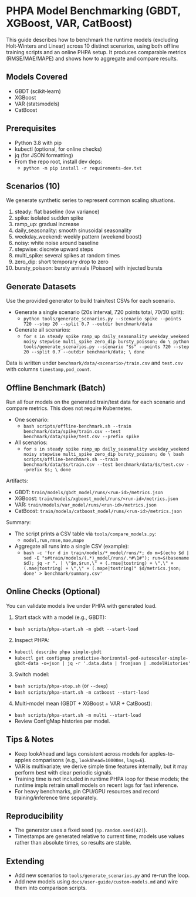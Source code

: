 # PHPA Model Benchmarking (GBDT, XGBoost, VAR, CatBoost)

This guide describes how to benchmark the runtime models (excluding Holt‑Winters and Linear) across 10 distinct scenarios, using both offline training scripts and an online PHPA setup. It produces comparable metrics (RMSE/MAE/MAPE) and shows how to aggregate and compare results.

## Models Covered
- GBDT (scikit‑learn)
- XGBoost
- VAR (statsmodels)
- CatBoost

## Prerequisites
- Python 3.8 with pip
- kubectl (optional, for online checks)
- jq (for JSON formatting)
- From the repo root, install dev deps:
  - `python -m pip install -r requirements-dev.txt`

## Scenarios (10)
We generate synthetic series to represent common scaling situations.

1. steady: flat baseline (low variance)
2. spike: isolated sudden spike
3. ramp_up: gradual increase
4. daily_seasonality: smooth sinusoidal seasonality
5. weekday_weekend: weekly pattern (weekend boost)
6. noisy: white noise around baseline
7. stepwise: discrete upward steps
8. multi_spike: several spikes at random times
9. zero_dip: short temporary drop to zero
10. bursty_poisson: bursty arrivals (Poisson) with injected bursts

## Generate Datasets
Use the provided generator to build train/test CSVs for each scenario.

- Generate a single scenario (20s interval, 720 points total, 70/30 split):
  - `python tools/generate_scenarios.py --scenario spike --points 720 --step 20 --split 0.7 --outdir benchmark/data`
- Generate all scenarios:
  - `for s in steady spike ramp_up daily_seasonality weekday_weekend noisy stepwise multi_spike zero_dip bursty_poisson; do \
      python tools/generate_scenarios.py --scenario "$s" --points 720 --step 20 --split 0.7 --outdir benchmark/data; \
    done`

Data is written under `benchmark/data/<scenario>/train.csv` and `test.csv` with columns `timestamp,pod_count`.

## Offline Benchmark (Batch)
Run all four models on the generated train/test data for each scenario and compare metrics. This does not require Kubernetes.

- One scenario:
  - `bash scripts/offline-benchmark.sh --train benchmark/data/spike/train.csv --test benchmark/data/spike/test.csv --prefix spike`
- All scenarios:
  - `for s in steady spike ramp_up daily_seasonality weekday_weekend noisy stepwise multi_spike zero_dip bursty_poisson; do \
      bash scripts/offline-benchmark.sh --train benchmark/data/$s/train.csv --test benchmark/data/$s/test.csv --prefix $s; \
    done`

Artifacts:
- GBDT: `train/models/gbdt_model/runs/<run-id>/metrics.json`
- XGBoost: `train/models/xgboost_model/runs/<run-id>/metrics.json`
- VAR: `train/models/var_model/runs/<run-id>/metrics.json`
- CatBoost: `train/models/catboost_model/runs/<run-id>/metrics.json`

Summary:
- The script prints a CSV table via `tools/compare_models.py`:
  - `model,run,rmse,mae,mape`
- Aggregate all runs into a single CSV (example):
  - `bash -c 'for d in train/models/*_model/runs/*; do m=$(echo $d | sed -E "s#train/models/(.*)_model/runs/.*#\1#"); run=$(basename $d); jq -r ". | \"$m,$run,\" + (.rmse|tostring) + \",\" + (.mae|tostring) + \",\" + (.mape|tostring)" $d/metrics.json; done' > benchmark/summary.csv'`

## Online Checks (Optional)
You can validate models live under PHPA with generated load.

1) Start stack with a model (e.g., GBDT):
- `bash scripts/phpa-start.sh -m gbdt --start-load`

2) Inspect PHPA:
- `kubectl describe phpa simple-gbdt`
- `kubectl get configmap predictive-horizontal-pod-autoscaler-simple-gbdt-data -o=json | jq -r '.data.data | fromjson | .modelHistories'`

3) Switch model:
- `bash scripts/phpa-stop.sh` (or `--deep`)
- `bash scripts/phpa-start.sh -m catboost --start-load`

4) Multi-model mean (GBDT + XGBoost + VAR + CatBoost):
- `bash scripts/phpa-start.sh -m multi --start-load`
- Review ConfigMap histories per model.

## Tips & Notes
- Keep lookAhead and lags consistent across models for apples-to-apples comparisons (e.g., `lookAhead=10000ms`, `lags=6`).
- VAR is multivariate; we derive simple time features internally, but it may perform best with clear periodic signals.
- Training time is not included in runtime PHPA loop for these models; the runtime impls retrain small models on recent lags for fast inference.
- For heavy benchmarks, pin CPU/GPU resources and record training/inference time separately.

## Reproducibility
- The generator uses a fixed seed (`np.random.seed(42)`).
- Timestamps are generated relative to current time; models use values rather than absolute times, so results are stable.

## Extending
- Add new scenarios to `tools/generate_scenarios.py` and re-run the loop.
- Add new models using `docs/user-guide/custom-models.md` and wire them into comparison scripts.

